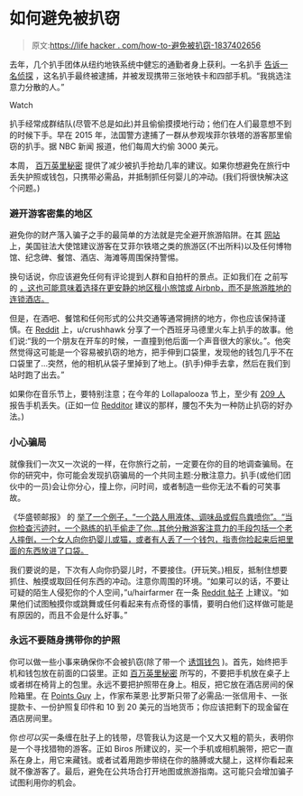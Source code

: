 # 如何避免被扒窃

> 原文:[https://life hacker . com/how-to-避免被扒窃-1837402656](https://lifehacker.com/how-to-avoid-getting-pickpocketed-1837402656)

去年，几个扒手团体从纽约地铁系统中健忘的通勤者身上获利。一名扒手 [告诉一名侦探](https://www.nytimes.com/2019/01/27/nyregion/pickpockets-nyc-crime.html) ，这名扒手最终被逮捕，并被发现携带三张地铁卡和四部手机。“我挑选注意力分散的人。”

Watch

扒手经常成群结队(尽管不总是如此)并且偷偷摸摸地行动；他们在人们最意想不到的时候下手。早在 2015 年，法国警方逮捕了一群从参观埃菲尔铁塔的游客那里偷窃的扒手。据 NBC 新闻 报道，他们每周大约偷 3000 美元。

本周， [百万英里秘密](https://millionmilesecrets.com/news/how-to-avoid-getting-pickpocketed-while-traveling/) 提供了减少被扒手抢劫几率的建议。如果你想避免在旅行中丢失护照或钱包，只携带必需品，并抵制抓任何婴儿的冲动。(我们将很快解决这个问题。)

### 避开游客密集的地区

避免你的财产落入骗子之手的最简单的方法就是完全避开旅游陷阱。在其 [网站](https://fr.usembassy.gov/u-s-citizen-services/victims-of-crime/pickpockets-paris-avoid-becoming-victim/) 上，美国驻法大使馆建议游客在艾菲尔铁塔之类的旅游区(不出所料)以及任何博物馆、纪念碑、餐馆、酒店、海滩等周围保持警惕。

换句话说，你应该避免任何有评论提到人群和自拍杆的景点。正如我们在 之前写的 [，这也可能意味着选择在更安静的地区租小旅馆或 Airbnb，而不是旅游胜地的连锁酒店。](https://lifehacker.com/how-to-avoid-tourist-traps-while-traveling-1837173085)

但是，在酒吧、餐馆和任何形式的公共交通等通常拥挤的地方，你也应该保持谨慎。在 [Reddit](https://www.reddit.com/r/AskReddit/comments/9wl53/reddit_have_you_ever_been_pickpocketed_how_did_it/) 上，u/crushhawk 分享了一个西班牙马德里火车上扒手的故事。他们说:“我的一个朋友在开车的时候，一直撞到他后面一个声音很大的家伙。”。他突然觉得这可能是一个容易被扒窃的地方，把手伸到口袋里，发现他的钱包几乎不在口袋里了...突然，他的相机从袋子里掉到了地上。(扒手)伸手去拿，然后在我们到站时跑了出去。”

如果你在音乐节上，要特别注意；在今年的 Lollapalooza 节上，至少有 [209 人](http://www.cwbchicago.com/2019/08/thefts-soared-at-lollapalooza-this-year.html) 报告手机丢失。(正如一位 [Redditor](https://www.reddit.com/r/Lollapalooza/comments/6p2p7d/best_way_to_prevent_pickpockets/) 建议的那样，腰包不失为一种防止扒窃的好办法。)

### 小心骗局

就像我们一次又一次说的一样，在你旅行之前，一定要在你的目的地调查骗局。在你的研究中，你可能会发现扒窃骗局的一个共同主题:分散注意力。扒手(或他们团伙中的一员)会让你分心，撞上你，问时间，或者制造一些你无法不看的可笑事故。

《华盛顿邮报》 的 [举了一个例子，“一个路人用液体、调味品或假鸟粪喷你”。“当你检查污迹时，一个熟练的扒手偷走了你...其他分散游客注意力的手段包括一个老人摔倒，一个女人向你扔婴儿或猫，或者有人丢了一个钱包，指责你捡起来后把里面的东西放进了口袋。](https://www.washingtonpost.com/graphics/2019/lifestyle/travel/amp-stories/dont-fall-for-these-travel-scams/)

我们要说的是，下次有人向你扔婴儿时，不要接住。(开玩笑。)相反，抵制住想要抓住、触摸或取回任何东西的冲动。注意你周围的环境。“如果可以的话，不要让可疑的陌生人侵犯你的个人空间，”u/hairfarmer 在一条 [Reddit 帖子](https://www.reddit.com/r/Barcelona/comments/2f9267/honest_opinions_on_pickpockets/) 上建议。“如果他们试图触摸你或跳舞或任何看起来有点奇怪的事情，要明白他们这样做可能是有原因的，而且不会是什么好事。”

### 永远不要随身携带你的护照

你可以做一些小事来确保你不会被扒窃(除了带一个 [诱饵钱包](https://www.reddit.com/r/LifeProTips/comments/3iyozp/lpt_if_you_live_in_a_shady_area_or_city_consider/) )。首先，始终把手机和钱包放在前面的口袋里。正如 [百万英里秘密](https://millionmilesecrets.com/news/how-to-avoid-getting-pickpocketed-while-traveling/) 所写的，不要把手机放在桌子上或者绑在椅背上的包里。永远不要把护照带在身上。相反，把它放在酒店房间的保险箱里。在 [Points Guy](https://thepointsguy.com/guide/tips-for-preventing-petty-theft-while-traveling/) 上，作家布莱恩·比罗斯只带了必需品:一张信用卡、一张提款卡、一份护照复印件和 10 到 20 美元的当地货币；你应该把剩下的现金留在酒店房间里。

你*也可以*买一条缠在肚子上的钱带，尽管我认为这是一个又大又粗的箭头，表明你是一个寻找猎物的游客。正如 Biros 所建议的，买一个手机或相机腕带，把它一直系在身上，用它来藏钱。或者试着用跑步带绕在你的胳膊或大腿上，这样你看起来就不像游客了。最后，避免在公共场合打开地图或旅游指南。这可能只会增加骗子试图利用你的机会。